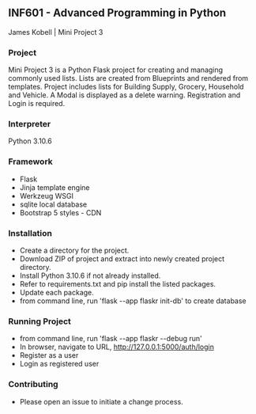 ## INF601 - Advanced Programming in Python
James Kobell |
 Mini Project 3
 
 ### Project
 Mini Project 3 is a Python Flask project for creating and managing commonly used lists. Lists are created from Blueprints and rendered from templates. Project includes lists for Building Supply, Grocery, Household and Vehicle. A Modal is displayed as a delete warning. Registration and Login is required.

### Interpreter
Python 3.10.6

### Framework
- Flask
- Jinja template engine
- Werkzeug WSGI
- sqlite local database
- Bootstrap 5 styles - CDN

### Installation
- Create a directory for the project.
- Download ZIP of project and extract into newly created project directory. 
- Install Python 3.10.6 if not already installed.
- Refer to requirements.txt and pip install the listed packages.
- Update each package.
- from command line, run 'flask --app flaskr init-db' to create database

### Running Project
- from command line, run 'flask --app flaskr --debug run'
- In browser, navigate to URL, http://127.0.0.1:5000/auth/login 
- Register as a user
- Login as registered user

### Contributing
- Please open an issue to initiate a change process.